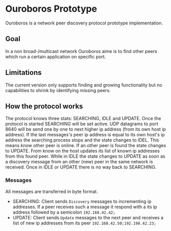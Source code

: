 # Ouroboros Prototype
Ouroboros is a network peer discovery protocol prototype implementation.


## Goal
In a non broad-/multicast network Ouroboros aime is to find other peers which run a certain application on specific port.

## Limitations
The current version only supports finding and growing functionality but no capabilities to shrink by identifying missing peers.

## How the protocol works
The protocol knows three stats: SEARCHING, IDLE and UPDATE. Once the protocol is started SEARCHING will be set active. UDP datagrams to port 8640 will be send one by one to next higher ip address (from its own host ip address). If the last messages's peer ip address is equal to its own host's ip address the searching process stops and the state changes to IDEL. This means know other peer is online. If an other peer is found the state changes to UPDATE. From know on the host updates its list of known ip addresses from this found peer.
While in IDLE the state changes to UPDATE as soon as a discovery message from an other (new) peer in the same network is received. Once in IDLE or UPDATE there is no way back to SEARCHING.

### Messages

All messages are transferred in byte format.

- SEARCHING: Client sends `Discovery` messages to incrementing ip addresses. If a peer receives such a message it respond with a its ip address followed by a semicolon `192.168.42.42;`
- UPDATE: Client sends `Update` messages to the next peer and receives a list of new ip addresses from its peer `192.168.42.50;192.198.42.23;`



